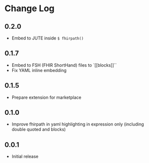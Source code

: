 # Change Log

## 0.2.0

- Embed to JUTE inside `$ fhirpath()`

## 0.1.7

- Embed to FSH (FHIR ShortHand) files to `[[blocks]]``
- Fix YAML inline embedding

## 0.1.5

- Prepare extension for marketplace

## 0.1.0

- Improve fhirpath in yaml highlighting in expression only (including double quoted and blocks)

## 0.0.1 

- Initial release
